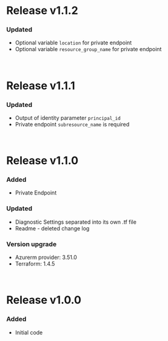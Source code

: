 # Release v1.1.2
### Updated
- Optional variable `location` for private endpoint
- Optional variable `resource_group_name` for private endpoint

&nbsp;

# Release v1.1.1
### Updated
- Output of identity parameter `principal_id`
- Private endpoint `subresource_name` is required

&nbsp;

# Release v1.1.0
### Added
- Private Endpoint
### Updated
- Diagnostic Settings separated into its own .tf file
- Readme - deleted change log
### Version upgrade
- Azurerm provider: 3.51.0
- Terraform: 1.4.5

&nbsp;

# Release v1.0.0
### Added
- Initial code